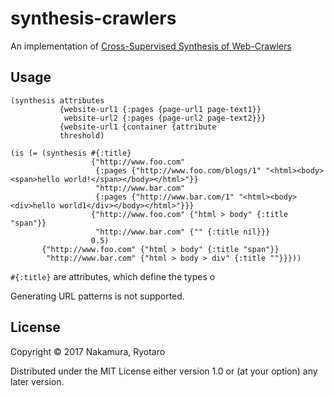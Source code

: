 # synthesis-crawlers

An implementation of [Cross-Supervised Synthesis of Web-Crawlers](http://dl.acm.org/citation.cfm?id=2884842)

## Usage

    (synthesis attributes
               {website-url1 {:pages {page-url1 page-text1}}
                website-url2 {:pages {page-url2 page-text2}}}
               {website-url1 {container {attribute 
               threshold)
               
    (is (= (synthesis #{:title} 
                      {"http://www.foo.com" 
                       {:pages {"http://www.foo.com/blogs/1" "<html><body><span>hello world!</span></body></html>"}}
                       "http://www.bar.com" 
                       {:pages {"http://www.bar.com/1" "<html><body><div>hello world1</div></body></html>"}}}
                      {"http://www.foo.com" {"html > body" {:title "span"}}
                       "http://www.bar.com" {"" {:title nil}}}
                      0.5)
           {"http://www.foo.com" {"html > body" {:title "span"}} 
            "http://www.bar.com" {"html > body > div" {:title ""}}}))

`#{:title}` are attributes, which define the types o

Generating URL patterns is not supported. 

## License

Copyright © 2017 Nakamura, Ryotaro

Distributed under the MIT License either version 1.0 or (at
your option) any later version.
